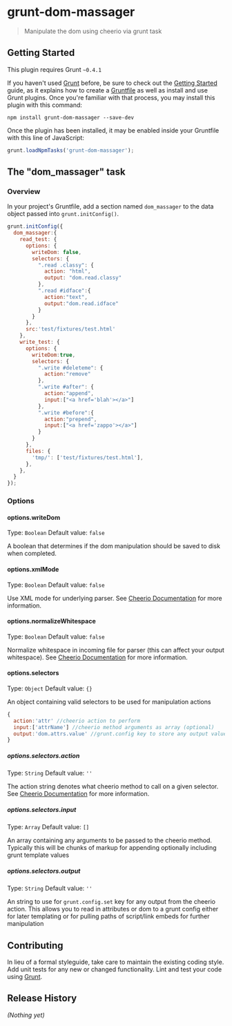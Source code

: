 # grunt-dom-massager

> Manipulate the dom using cheerio via grunt task

## Getting Started
This plugin requires Grunt `~0.4.1`

If you haven't used [Grunt](http://gruntjs.com/) before, be sure to check out the [Getting Started](http://gruntjs.com/getting-started) guide, as it explains how to create a [Gruntfile](http://gruntjs.com/sample-gruntfile) as well as install and use Grunt plugins. Once you're familiar with that process, you may install this plugin with this command:

```shell
npm install grunt-dom-massager --save-dev
```

Once the plugin has been installed, it may be enabled inside your Gruntfile with this line of JavaScript:

```js
grunt.loadNpmTasks('grunt-dom-massager');
```

## The "dom_massager" task

### Overview
In your project's Gruntfile, add a section named `dom_massager` to the data object passed into `grunt.initConfig()`.

```js
grunt.initConfig({
  dom_massager:{
    read_test: {
      options: {
        writeDom: false,
        selectors: {
          ".read .classy": {
            action: "html",
            output: "dom.read.classy"
          },
          ".read #idface":{
            action:"text",
            output:"dom.read.idface"
          }
        }
      },
      src:'test/fixtures/test.html'
    },
    write_test: {
      options: {
        writeDom:true,
        selectors: {
          ".write #deleteme": {
            action:"remove"
          },
          ".write #after": {
            action:"append",
            input:["<a href='blah'></a>"]
          },
          ".write #before":{
            action:"prepend",
            input:["<a href='zappo'></a>"]
          }
        }
      },
      files: {
        'tmp/': ['test/fixtures/test.html'],
      },
    },
  }
});
```

### Options

#### options.writeDom
Type: `Boolean`
Default value: `false`

A boolean that determines if the dom manipulation should be saved to disk when completed.

#### options.xmlMode
Type: `Boolean`
Default value: `false`

Use XML mode for underlying parser. See [Cheerio Documentation](https://github.com/MatthewMueller/cheerio/blob/master/Readme.md) for more information.

#### options.normalizeWhitespace
Type: `Boolean`
Default value: `false`

Normalize whitespace in incoming file for parser (this can affect your output whitespace). See [Cheerio Documentation](https://github.com/MatthewMueller/cheerio/blob/master/Readme.md) for more information.

#### options.selectors
Type: `Object`
Default value: `{}`

An object containing valid selectors to be used for manipulation actions

```js
{
  action:'attr' //cheerio action to perform
  input:['attrName'] //cheerio method arguments as array (optional)
  output:'dom.attrs.value' //grunt.config key to store any output values in
}
```

##### options.selectors.action
Type: `String`
Default value: `''`

The action string denotes what cheerio method to call on a given selector. See [Cheerio Documentation](https://github.com/MatthewMueller/cheerio/blob/master/Readme.md) for more information.

##### options.selectors.input
Type: `Array`
Default value: `[]`

An array containing any arguments to be passed to the cheerio method. Typically this will be chunks of markup for appending optionally including grunt template values

##### options.selectors.output
Type: `String`
Default value: `''`

An string to use for `grunt.config.set` key for any output from the cheerio action. This allows you to read in attributes or dom to a grunt config either for later templating or for pulling paths of script/link embeds for further manipulation

## Contributing
In lieu of a formal styleguide, take care to maintain the existing coding style. Add unit tests for any new or changed functionality. Lint and test your code using [Grunt](http://gruntjs.com/).

## Release History
_(Nothing yet)_
